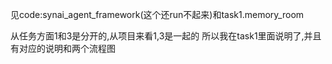 见code:synai_agent_framework(这个还run不起来)和task1.memory_room

从任务方面1和3是分开的,从项目来看1,3是一起的
所以我在task1里面说明了,并且有对应的说明和两个流程图

